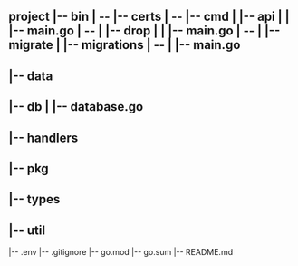 project
|-- bin
|   --
|-- certs
|   --
|-- cmd
|   |-- api
|   |   |-- main.go
|   --
|   |-- drop
|   |   |-- main.go
|   --
|   |-- migrate
|       |-- migrations
|       --
|       |-- main.go
--
|-- data
--
|-- db
|   |-- database.go
--
|-- handlers
--
|-- pkg
--
|-- types
--
|-- util
--
|-- .env
|-- .gitignore
|-- go.mod
|-- go.sum
|-- README.md
